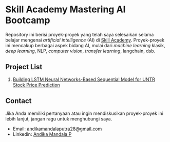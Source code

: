 # Skill Academy Mastering AI Bootcamp
Repository ini berisi proyek-proyek yang telah saya selesaikan selama belajar mengenai *artificial intelligence* (AI) di [Skill Academy](https://skillacademy.com/). Proyek-proyek ini mencakup berbagai aspek bidang AI, mulai dari *machine learning* klasik, *deep learning*, NLP, *computer vision*, *transfer learning*, langchain, dsb.

## Project List
1. [Building LSTM Neural Networks-Based Sequential Model for UNTR Stock Price Prediction](https://github.com/andikaaa18/SkillAcademy_Project/tree/main/Final_project)


## Contact
Jika Anda memiliki pertanyaan atau ingin mendiskusikan proyek-proyek ini lebih lanjut, jangan ragu untuk menghubungi saya.
* Email: andikamandalaputra28@gmail.com
* Linkedin: [Andika Mandala P](https://www.linkedin.com/in/andikamandalaputra/)
